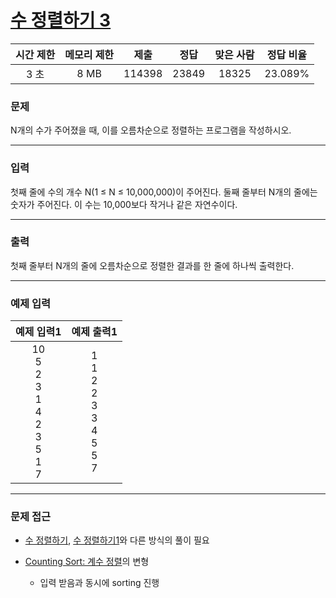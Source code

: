 # [수 정렬하기 3](https://www.acmicpc.net/problem/10989)

<div align = center>

| 시간 제한 | 메모리 제한 |  제출  | 정답  | 맞은 사람 | 정답 비율 |
| :-------: | :---------: | :----: | :---: | :-------: | :-------: |
|   3 초    |    8 MB     | 114398 | 23849 |   18325   |  23.089%  |
</div>

### 문제

N개의 수가 주어졌을 때, 이를 오름차순으로 정렬하는 프로그램을 작성하시오.

---

### 입력

첫째 줄에 수의 개수 N(1 ≤ N ≤ 10,000,000)이 주어진다. 둘째 줄부터 N개의 줄에는 숫자가 주어진다. 이 수는 10,000보다 작거나 같은 자연수이다.

---

### 출력

첫째 줄부터 N개의 줄에 오름차순으로 정렬한 결과를 한 줄에 하나씩 출력한다.

---

### 예제 입력

|                           예제 입력1                           |                       예제 출력1                        |
| :------------------------------------------------------------: | :-----------------------------------------------------: |
| 10<br/>5<br/>2<br/>3<br/>1<br/>4<br/>2<br/>3<br/>5<br/>1<br/>7 | 1<br/>1<br/>2<br/>2<br/>3<br/>3<br/>4<br/>5<br/>5<br/>7 |

---

### 문제 접근

  - [수 정렬하기](https://www.acmicpc.net/problem/2750), [수 정렬하기1](https://www.acmicpc.net/problem/2751)와 다른 방식의 풀이 필요

  - [Counting Sort: 계수 정렬](https://bowbowbow.tistory.com/8)의 변형

    - 입력 받음과 동시에 sorting 진행